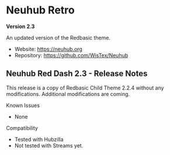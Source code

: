 # Neuhub Retro

**Version 2.3**

An updated version of the Redbasic theme.

* Website: https://neuhub.org
* Repository: https://github.com/WisTex/Neuhub

## Neuhub Red Dash 2.3 - Release Notes

This release is a copy of Redbasic Child Theme 2.2.4 without any modifications. Additional modifications are coming.

Known Issues
* None

Compatibility
* Tested with Hubzilla
* Not tested with Streams yet.
